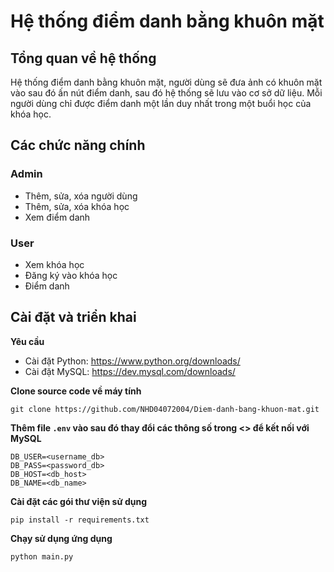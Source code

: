 # Hệ thống điểm danh bằng khuôn mặt

## Tổng quan về hệ thống

Hệ thống điểm danh bằng khuôn mặt, người dùng sẽ đưa ảnh có khuôn mặt vào sau đó ấn nút điểm danh, sau đó hệ thống sẽ lưu vào cơ sở dữ liệu. Mỗi người dùng chỉ được điểm danh một lần duy nhất trong một buổi học của khóa học.

## Các chức năng chính

### Admin 

- Thêm, sửa, xóa người dùng
- Thêm, sửa, xóa khóa học
- Xem điểm danh

### User

- Xem khóa học
- Đăng ký vào khóa học
- Điểm danh

## Cài đặt và triển khai

**Yêu cầu**

- Cài đặt Python: https://www.python.org/downloads/
- Cài đặt MySQL: https://dev.mysql.com/downloads/

**Clone source code về máy tính**

```commandline
git clone https://github.com/NHD04072004/Diem-danh-bang-khuon-mat.git
```

**Thêm file `.env` vào sau đó thay đổi các thông số trong <> để kết nối với MySQL**

```dotenv
DB_USER=<username_db>
DB_PASS=<password_db>
DB_HOST=<db_host>
DB_NAME=<db_name>
```

**Cài đặt các gói thư viện sử dụng**

```commandline
pip install -r requirements.txt
```

**Chạy sử dụng ứng dụng**

```commandline
python main.py
```
